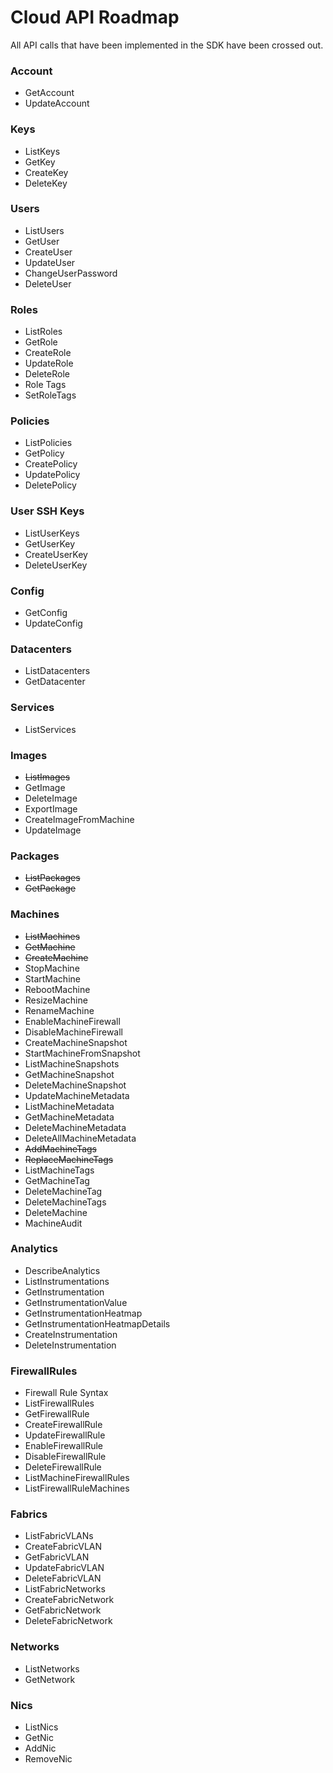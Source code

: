 # Cloud API Roadmap

All API calls that have been implemented in the SDK have been crossed out.

### Account
* GetAccount
* UpdateAccount

### Keys
* ListKeys
* GetKey
* CreateKey
* DeleteKey

### Users
* ListUsers
* GetUser
* CreateUser
* UpdateUser
* ChangeUserPassword
* DeleteUser

### Roles
* ListRoles
* GetRole
* CreateRole
* UpdateRole
* DeleteRole
* Role Tags
* SetRoleTags

### Policies
* ListPolicies
* GetPolicy
* CreatePolicy
* UpdatePolicy
* DeletePolicy

### User SSH Keys
* ListUserKeys
* GetUserKey
* CreateUserKey
* DeleteUserKey

### Config
* GetConfig
* UpdateConfig

### Datacenters
* ListDatacenters
* GetDatacenter

### Services
* ListServices

### Images
* ~~ListImages~~
* GetImage
* DeleteImage
* ExportImage
* CreateImageFromMachine
* UpdateImage

### Packages
* ~~ListPackages~~
* ~~GetPackage~~

### Machines
* ~~ListMachines~~
* ~~GetMachine~~
* ~~CreateMachine~~
* StopMachine
* StartMachine
* RebootMachine
* ResizeMachine
* RenameMachine
* EnableMachineFirewall
* DisableMachineFirewall
* CreateMachineSnapshot
* StartMachineFromSnapshot
* ListMachineSnapshots
* GetMachineSnapshot
* DeleteMachineSnapshot
* UpdateMachineMetadata
* ListMachineMetadata
* GetMachineMetadata
* DeleteMachineMetadata
* DeleteAllMachineMetadata
* ~~AddMachineTags~~
* ~~ReplaceMachineTags~~
* ListMachineTags
* GetMachineTag
* DeleteMachineTag
* DeleteMachineTags
* DeleteMachine
* MachineAudit

### Analytics
* DescribeAnalytics
* ListInstrumentations
* GetInstrumentation
* GetInstrumentationValue
* GetInstrumentationHeatmap
* GetInstrumentationHeatmapDetails
* CreateInstrumentation
* DeleteInstrumentation

### FirewallRules
* Firewall Rule Syntax
* ListFirewallRules
* GetFirewallRule
* CreateFirewallRule
* UpdateFirewallRule
* EnableFirewallRule
* DisableFirewallRule
* DeleteFirewallRule
* ListMachineFirewallRules
* ListFirewallRuleMachines

### Fabrics
* ListFabricVLANs
* CreateFabricVLAN
* GetFabricVLAN
* UpdateFabricVLAN
* DeleteFabricVLAN
* ListFabricNetworks
* CreateFabricNetwork
* GetFabricNetwork
* DeleteFabricNetwork

### Networks
* ListNetworks
* GetNetwork

### Nics
* ListNics
* GetNic
* AddNic
* RemoveNic